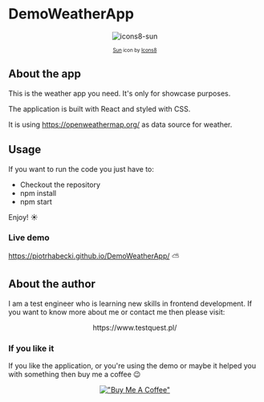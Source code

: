 # DemoWeatherApp

<div align="center">

![icons8-sun](https://user-images.githubusercontent.com/12681598/196999826-a21a55ec-1d85-462d-b482-af1ff28a2740.gif)

<sub><sup ><a target="_blank" href="https://icons8.com/icon/LSiA0D7qJ1zr/sun">Sun</a> icon by <a target="_blank" href="https://icons8.com">Icons8</a></sup></sub>
</div>



## About the app

This is the weather app you need. 
It's only for showcase purposes.

The application is built with React and styled with CSS.

It is using https://openweathermap.org/ as data source for weather.

## Usage

If you want to run the code you just have to:
- Checkout the repository
- npm install
- npm start

Enjoy! ☀️

### Live demo
https://piotrhabecki.github.io/DemoWeatherApp/ ⛅

## About the author

I am a test engineer who is learning new skills in frontend development. If you want to know more about me or contact me then please visit:

<div align="center">
https://www.testquest.pl/
</div>

### If you like it
If you like the application, or you're using the demo or maybe it helped you with something then buy me a coffee 😉
<div align="center">

[!["Buy Me A Coffee"](https://www.buymeacoffee.com/assets/img/custom_images/orange_img.png)](https://www.buymeacoffee.com/piotrhabecZ)  
</div>
